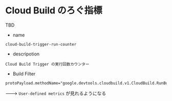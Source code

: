 # Cloud Build のろぐ指標

TBD

- name

```
cloud-build-trigger-run-counter
```

- descripotion

```
Cloud Build Trigger の実行回数カウンター
```

- Build Filter

```
protoPayload.methodName="google.devtools.cloudbuild.v1.CloudBuild.RunBuildTrigger"
```



---> `User-defined metrics` が見れるようになる
